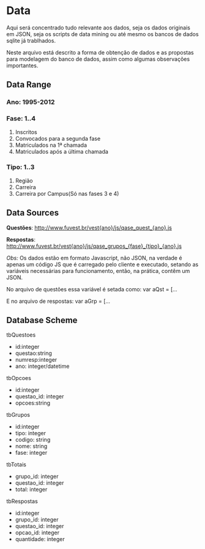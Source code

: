 Data
====

Aqui será concentrado tudo relevante aos dados, seja os dados originais em JSON, seja os scripts de data mining ou até mesmo os bancos de dados sqlite já trablhados.

Neste arquivo está descrito a forma de obtenção de dados e as propostas para modelagem do banco de dados, assim como algumas observações importantes.

Data Range
----------

### Ano: 1995-2012
### Fase: 1..4
1. Inscritos
2. Convocados para a segunda fase
3. Matriculados na 1ª chamada
4. Matriculados após a última chamada

### Tipo: 1..3
1. Região
2. Carreira
3. Carreira por Campus(Só nas fases 3 e 4)

Data Sources
------------

**Questões**: http://www.fuvest.br/vest{ano}/js/qase_quest_{ano}.js

**Respostas**: http://www.fuvest.br/vest{ano}/js/qase_grupos_{fase}_{tipo}_{ano}.js

*Obs:* Os dados estão em formato Javascript, não JSON, na verdade é apenas um código JS que é carregado pelo cliente e executado, setando as variáveis necessárias para funcionamento, então, na prática, contêm um JSON.

No arquivo de questões essa variável é setada como:
    var aQst = [...

E no arquivo de respostas:
    var aGrp = [...

Database Scheme
---------------
 
tbQuestoes
* id:integer
* questao:string
* numresp:integer
* ano: integer/datetime

tbOpcoes
* id:integer
* questao_id: integer
* opcoes:string

tbGrupos
* id:integer
* tipo: integer
* codigo: string
* nome: string
* fase: integer

tbTotais
* grupo_id: integer
* questao_id: integer
* total: integer

tbRespostas
* id:integer
* grupo_id: integer
* questao_id: integer
* opcao_id: integer
* quantidade: integer